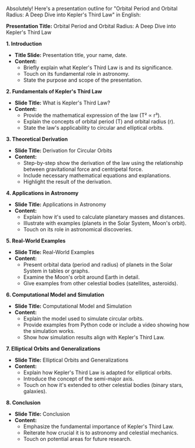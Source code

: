 Absolutely! Here's a presentation outline for "Orbital Period and Orbital Radius: A Deep Dive into Kepler's Third Law" in English:

**Presentation Title:** Orbital Period and Orbital Radius: A Deep Dive into Kepler's Third Law

**1. Introduction**

* **Title Slide:** Presentation title, your name, date.
* **Content:**
    * Briefly explain what Kepler's Third Law is and its significance.
    * Touch on its fundamental role in astronomy.
    * State the purpose and scope of the presentation.

**2. Fundamentals of Kepler's Third Law**

* **Slide Title:** What is Kepler's Third Law?
* **Content:**
    * Provide the mathematical expression of the law (T² ∝ r³).
    * Explain the concepts of orbital period (T) and orbital radius (r).
    * State the law's applicability to circular and elliptical orbits.

**3. Theoretical Derivation**

* **Slide Title:** Derivation for Circular Orbits
* **Content:**
    * Step-by-step show the derivation of the law using the relationship between gravitational force and centripetal force.
    * Include necessary mathematical equations and explanations.
    * Highlight the result of the derivation.

**4. Applications in Astronomy**

* **Slide Title:** Applications in Astronomy
* **Content:**
    * Explain how it's used to calculate planetary masses and distances.
    * Illustrate with examples (planets in the Solar System, Moon's orbit).
    * Touch on its role in astronomical discoveries.

**5. Real-World Examples**

* **Slide Title:** Real-World Examples
* **Content:**
    * Present orbital data (period and radius) of planets in the Solar System in tables or graphs.
    * Examine the Moon's orbit around Earth in detail.
    * Give examples from other celestial bodies (satellites, asteroids).

**6. Computational Model and Simulation**

* **Slide Title:** Computational Model and Simulation
* **Content:**
    * Explain the model used to simulate circular orbits.
    * Provide examples from Python code or include a video showing how the simulation works.
    * Show how simulation results align with Kepler's Third Law.

**7. Elliptical Orbits and Generalizations**

* **Slide Title:** Elliptical Orbits and Generalizations
* **Content:**
    * Explain how Kepler's Third Law is adapted for elliptical orbits.
    * Introduce the concept of the semi-major axis.
    * Touch on how it's extended to other celestial bodies (binary stars, galaxies).

**8. Conclusion**

* **Slide Title:** Conclusion
* **Content:**
    * Emphasize the fundamental importance of Kepler's Third Law.
    * Reiterate how crucial it is to astronomy and celestial mechanics.
    * Touch on potential areas for future research.


